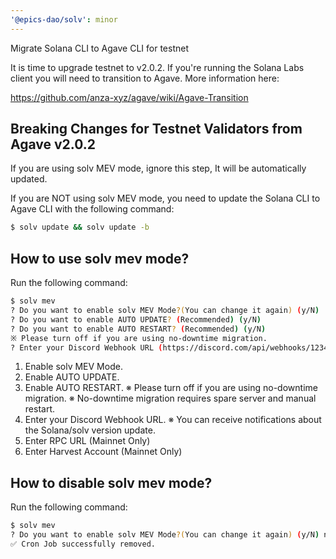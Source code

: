```yaml
---
'@epics-dao/solv': minor
---
```


Migrate Solana CLI to Agave CLI for testnet

It is time to upgrade testnet to v2.0.2.
If you're running the Solana Labs client you will need to transition to Agave.
More information here:

https://github.com/anza-xyz/agave/wiki/Agave-Transition

## Breaking Changes for Testnet Validators from Agave v2.0.2

If you are using solv MEV mode, ignore this step, It will be automatically updated.

If you are NOT using solv MEV mode, you need to update the Solana CLI to Agave CLI with the following command:

```bash
$ solv update && solv update -b
```

## How to use solv mev mode?

Run the following command:

```bash
$ solv mev
? Do you want to enable solv MEV Mode?(You can change it again) (y/N)
? Do you want to enable AUTO UPDATE? (Recommended) (y/N)
? Do you want to enable AUTO RESTART? (Recommended) (y/N)
※ Please turn off if you are using no-downtime migration.
? Enter your Discord Webhook URL (https://discord.com/api/webhooks/1234)
```

1.  Enable solv MEV Mode.
2.  Enable AUTO UPDATE.
3.  Enable AUTO RESTART.
    ※ Please turn off if you are using no-downtime migration.
    ※ No-downtime migration requires spare server and manual restart.
4.  Enter your Discord Webhook URL.
    ※ You can receive notifications about the Solana/solv version update.
5.  Enter RPC URL (Mainnet Only)
6.  Enter Harvest Account (Mainnet Only)

## How to disable solv mev mode?

Run the following command:

```bash
$ solv mev
? Do you want to enable solv MEV Mode?(You can change it again) (y/N) n
✅ Cron Job successfully removed.
```
